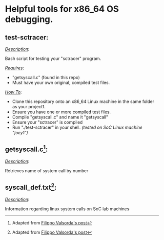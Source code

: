 # Helpful tools for x86_64 OS debugging.

## test-sctracer:
  <ins>_Description_</ins>: 
  
  Bash script for testing your "sctracer" program. 

  <ins>_Requires_</ins>:
  
  - "getsyscall.c" (found in this repo)
  - Must have your own original, compiled test files.

  <ins>_How To_</ins>: 

  - Clone this repository onto an x86_64 Linux machine in the same folder as your project1.
  - Ensure you have one or more compiled test files.
  - Compile "getsyscall.c" and name it "getsyscall"
  - Ensure your "sctracer" is compiled
  - Run "./test-sctracer" in your shell.
  _(tested on SoC Linux machine "joey1")_

## getsyscall.c[^1]: 

  <ins>_Description_</ins>: 
  
  Retrieves name of system call by number
  
## syscall_def.txt[^1]:

  <ins>_Description_</ins>: 
  
  Information regarding linux system calls on SoC lab machines
  
  
[^1]: Adapted from [Filippo Valsorda's post](https://filippo.io/linux-syscall-table/)
